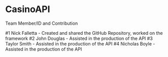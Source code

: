 # CasinoAPI

Team Member/ID and Contribution

#1 Nick Falletta - Created and shared the GitHub Repository, worked on the framework
#2 John Douglas - Assisted in the production of the API
#3 Taylor Smith - Assisted in the production of the API
#4 Nicholas Boyle - Assisted in the production of the API
